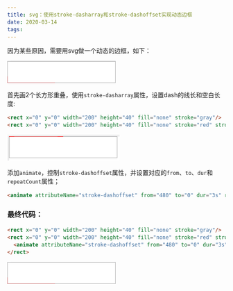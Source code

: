 ```yaml
---
title: svg：使用stroke-dasharray和stroke-dashoffset实现动态边框
date: 2020-03-14
tags:
---
```

因为某些原因，需要用svg做一个动态的边框，如下：

![final](https://github.com/lawrencebla/lawrencebla.github.io/raw/site/source/_posts/svg-border/final.gif)
<!-- more -->
首先画2个长方形重叠，使用```stroke-dasharray```属性，设置dash的线长和空白长度:
``` html
<rect x="0" y="0" width="200" height="40" fill="none" stroke="gray"/>
<rect x="0" y="0" width="200" height="40" fill="none" stroke="red" stroke-dasharray="100 380"/>
```
![step1](https://github.com/lawrencebla/lawrencebla.github.io/raw/site/source/_posts/svg-border/step1.png)

添加```animate```，控制```stroke-dashoffset```属性，并设置对应的```from```、```to```、```dur```和```repeatCount```属性；
``` html
<animate attributeName="stroke-dashoffset" from="480" to="0" dur="3s" repeatCount="indefinite" />
```

### 最终代码：
``` html
<rect x="0" y="0" width="200" height="40" fill="none" stroke="gray"/>
<rect x="0" y="0" width="200" height="40" fill="none" stroke="red" stroke-dasharray="100 380">
  <animate attributeName="stroke-dashoffset" from="480" to="0" dur="3s" repeatCount="indefinite" />
</rect>
```
![final](https://github.com/lawrencebla/lawrencebla.github.io/raw/site/source/_posts/svg-border/final.gif)

